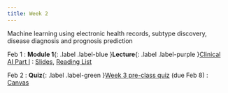```yaml
---
title: Week 2
---
```


Machine learning using electronic health records, subtype discovery, disease diagnosis and prognosis prediction

Feb 1
: **Module 1**{: .label .label-blue }**Lecture**{: .label .label-purple }[Clinical AI Part I](/BMI702/lectures/module1/week02)
  : [Slides](/BMI702/assets/zitnik-BMI702-L2.pdf), [Reading List](/BMI702/lectures/module1/week02)

Feb 2
: **Quiz**{: .label .label-green }[Week 3 pre-class quiz](#) (due Feb 8)
  : [Canvas](https://canvas.harvard.edu/courses/134015)
